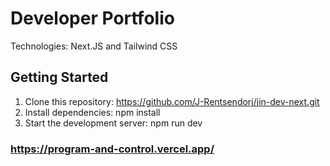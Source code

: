 # **Developer Portfolio**
Technologies: Next.JS and Tailwind CSS

## Getting Started
1. Clone this repository: https://github.com/J-Rentsendorj/jin-dev-next.git
2. Install dependencies: npm install
3. Start the development server: npm run dev

### https://program-and-control.vercel.app/
